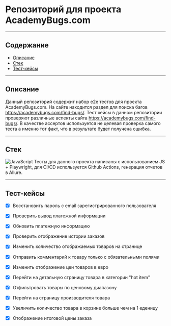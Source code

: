 # Репозиторий для проекта AcademyBugs.com
---
## Содержание
- [Описание](#Описание)
- [Стек](#Стек)
- [Тест-кейсы](#Тест-кейсы)




---
## Описание
Данный репозиторий содержит набор e2e тестов для проекта AcademyBugs.com. На сайте находится раздел для поиска багов https://academybugs.com/find-bugs/.
Тест кейсы в данном репозитории проверяют различные аспекты сайта https://academybugs.com/find-bugs/. В качестве ассертов используется не целевая проверка самого теста а именно тот факт, что в результате будет получена ошибка.

---




## Стек
![JavaScript](https://icongr.am/devicon/javascript-original.svg?size=50&color=currentColor)
Тесты для данного проекта написаны с использованием JS + Playwright, для CI/CD используется Github Actions, генерация отчетов в Allure.

---
## Тест-кейсы

- [x] Восстановить пароль c email зарегистрированного пользователя
- [x] Проверить вывод платежной информации
- [x] Обновить платежную информацию
- [x] Проверить отображение истории заказов
- [x] Изменить количество отображаемых товаров на странице
- [x] Отправить комментарий к товару только с обязательными полями
- [x] Изменить отображение цен товаров в евро
- [x] Перейти на детальную страницу товара в категории "hot item"
- [x] Отфильтровать товары по ценовому диапазону
- [x] Перейти на страницу производителя товара
- [x] Увеличить количество товара в корзине больше чем на 1 еденицу
- [x] Отображение итоговой цены заказа

